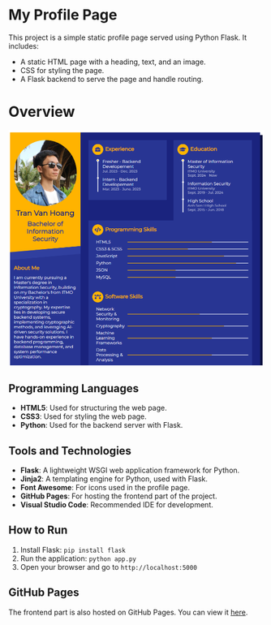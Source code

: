 # My Profile Page

This project is a simple static profile page served using Python Flask. It includes:

- A static HTML page with a heading, text, and an image.
- CSS for styling the page.
- A Flask backend to serve the page and handle routing.

# Overview
![Profile Picture](static/images/overview.PNG)

## Programming Languages

- **HTML5**: Used for structuring the web page.
- **CSS3**: Used for styling the web page.
- **Python**: Used for the backend server with Flask.

## Tools and Technologies

- **Flask**: A lightweight WSGI web application framework for Python.
- **Jinja2**: A templating engine for Python, used with Flask.
- **Font Awesome**: For icons used in the profile page.
- **GitHub Pages**: For hosting the frontend part of the project.
- **Visual Studio Code**: Recommended IDE for development.

## How to Run

1. Install Flask: `pip install flask`
2. Run the application: `python app.py`
3. Open your browser and go to `http://localhost:5000`

## GitHub Pages

The frontend part is also hosted on GitHub Pages. You can view it [here](your-github-page-link). 